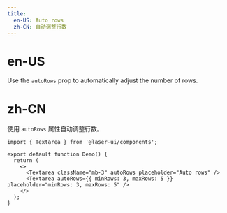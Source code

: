 ```yaml
---
title:
  en-US: Auto rows
  zh-CN: 自动调整行数
---
```


# en-US

Use the `autoRows` prop to automatically adjust the number of rows.

# zh-CN

使用 `autoRows` 属性自动调整行数。

```tsx
import { Textarea } from '@laser-ui/components';

export default function Demo() {
  return (
    <>
      <Textarea className="mb-3" autoRows placeholder="Auto rows" />
      <Textarea autoRows={{ minRows: 3, maxRows: 5 }} placeholder="minRows: 3, maxRows: 5" />
    </>
  );
}
```
